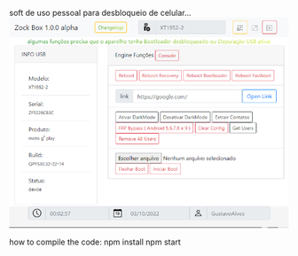 soft de uso pessoal para desbloqueio de celular...
![photo](photo/photo.png) 

how to compile the code:
    npm install
    npm start
